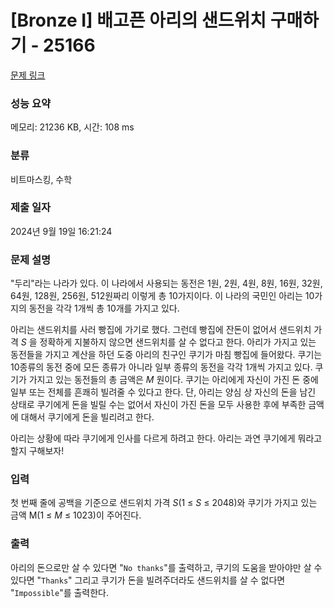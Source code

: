 # [Bronze I] 배고픈 아리의 샌드위치 구매하기 - 25166 

[문제 링크](https://www.acmicpc.net/problem/25166) 

### 성능 요약

메모리: 21236 KB, 시간: 108 ms

### 분류

비트마스킹, 수학

### 제출 일자

2024년 9월 19일 16:21:24

### 문제 설명

<p>"두리"라는 나라가 있다. 이 나라에서 사용되는 동전은 1원, 2원, 4원, 8원, 16원, 32원, 64원, 128원, 256원, 512원짜리 이렇게 총 10가지이다. 이 나라의 국민인 아리는 10가지의 동전을 각각 1개씩 총 10개를 가지고 있다.</p>

<p>아리는 샌드위치를 사러 빵집에 가기로 했다. 그런데 빵집에 잔돈이 없어서 샌드위치 가격 <em>S</em> 을 정확하게 지불하지 않으면 샌드위치를 살 수 없다고 한다. 아리가 가지고 있는 동전들을 가지고 계산을 하던 도중 아리의 친구인 쿠기가 마침 빵집에 들어왔다. 쿠기는 10종류의 동전 중에 모든 종류가 아니라 일부 종류의 동전을 각각 1개씩 가지고 있다. 쿠기가 가지고 있는 동전들의 총 금액은 <em>M</em> 원이다. 쿠기는 아리에게 자신이 가진 돈 중에 일부 또는 전체를 흔쾌히 빌려줄 수 있다고 한다. 단, 아리는 양심 상 자신의 돈을 남긴 상태로 쿠기에게 돈을 빌릴 수는 없어서 자신이 가진 돈을 모두 사용한 후에 부족한 금액에 대해서 쿠기에게 돈을 빌리려고 한다.</p>

<p>아리는 상황에 따라 쿠기에게 인사를 다르게 하려고 한다. 아리는 과연 쿠기에게 뭐라고 할지 구해보자!</p>

### 입력 

 <p>첫 번째 줄에 공백을 기준으로 샌드위치 가격 <em>S</em>(1 ≤ <em>S</em> ≤ 2048)와 쿠기가 가지고 있는 금액 M(1 ≤ <em>M</em> ≤ 1023)이 주어진다.</p>

### 출력 

 <p>아리의 돈으로만 살 수 있다면 "<code>No thanks</code>"를 출력하고, 쿠기의 도움을 받아야만 살 수 있다면 "<code>Thanks</code>" 그리고 쿠기가 돈을 빌려주더라도 샌드위치를 살 수 없다면 "<code>Impossible</code>"를 출력한다.</p>

